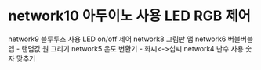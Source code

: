 # network10 아두이노 사용 LED RGB 제어
network9 블루투스 사용 LED on/off 제어
network8 그림판 앱
network6 버블버블앱 - 랜덤값 원 그리기
network5 온도 변환기 - 화씨<->섭씨
network4 난수 사용 숫자 맞추기
